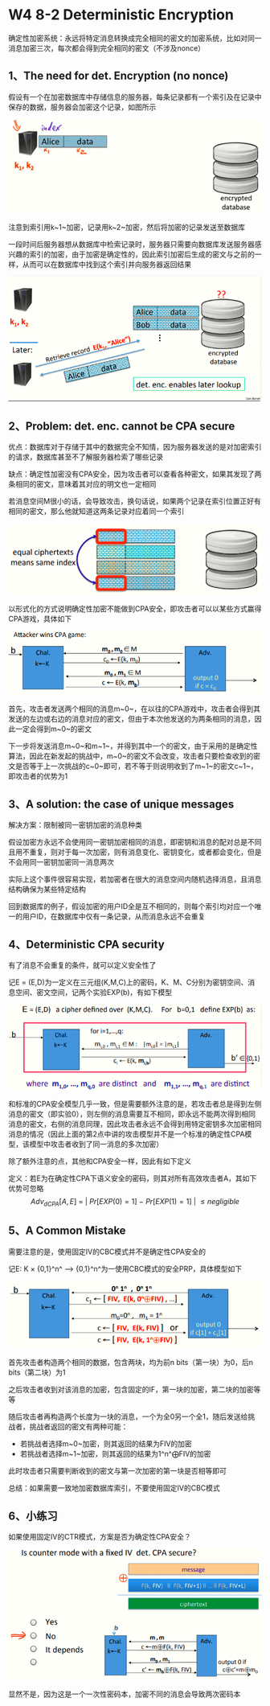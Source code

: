  # W4 8-2 Deterministic Encryption

确定性加密系统：永远将特定消息转换成完全相同的密文的加密系统，比如对同一消息加密三次，每次都会得到完全相同的密文（不涉及nonce）

## 1、The need for det. Encryption (no nonce) 

假设有一个在加密数据库中存储信息的服务器，每条记录都有一个索引及在记录中保存的数据，服务器会加密这个记录，如图所示

![image-20210613221630783](.././images/image-20210613221630783.png)

注意到索引用k~1~加密，记录用k~2~加密，然后将加密的记录发送至数据库

一段时间后服务器想从数据库中检索记录时，服务器只需要向数据库发送服务器感兴趣的索引的加密，由于加密是确定性的，因此索引加密后生成的密文与之前的一样，从而可以在数据库中找到这个索引并向服务器返回结果

![image-20210614094602488](.././images/image-20210614094602488.png)

## 2、Problem: det. enc. cannot be CPA secure

优点：数据库对于存储于其中的数据完全不知情，因为服务器发送的是对加密索引的请求，数据库甚至不了解服务器检索了哪些记录

缺点：确定性加密没有CPA安全，因为攻击者可以查看各种密文，如果其发现了两条相同的密文，意味着其对应的明文也一定相同

若消息空间M很小的话，会导致攻击，换句话说，如果两个记录在索引位置正好有相同的密文，那么他就知道这两条记录对应着同一个索引

![image-20210614094616333](.././images/image-20210614094616333.png)

以形式化的方式说明确定性加密不能做到CPA安全，即攻击者可以以某些方式赢得CPA游戏，具体如下

![image-20210614094627214](.././images/image-20210614094627214.png)

首先，攻击者发送两个相同的消息m~0~，在以往的CPA游戏中，攻击者会得到其发送的左边或右边的消息对应的密文，但由于本次他发送的为两条相同的消息，因此一定会得到m~0~的密文

下一步将发送消息m~0~和m~1~，并得到其中一个的密文，由于采用的是确定性算法，因此在新发起的挑战中，m~0~的密文不会改变，攻击者只要检查收到的密文是否等于上一次挑战的c~0~即可，若不等于则说明收到了m~1~的密文c~1~，即攻击者的优势为1

## 3、A solution: the case of unique messages 

解决方案：限制被同一密钥加密的消息种类

假设加密方永远不会使用同一密钥加密相同的消息，即密钥和消息的配对总是不同且用不重复，则对于每一次加密，则有消息变化、密钥变化，或者都会变化，但是不会用同一密钥加密同一消息两次

实际上这个事件很容易实现，若加密者在很大的消息空间内随机选择消息，且消息结构确保为某些特定结构

回到数据库的例子，假设加密的用户ID全是互不相同的，则每个索引均对应一个唯一的用户ID，在数据库中仅有一条记录，从而消息永远不会重复

## 4、Deterministic CPA security

有了消息不会重复的条件，就可以定义安全性了

记E = (E,D)为一定义在三元组(K,M,C)上的密码，K、M、C分别为密钥空间、消息空间、密文空间，记两个实验EXP(b)，有如下模型

![image-20210614094708407](.././images/image-20210614094708407.png)

和标准的CPA安全模型几乎一致，但是需要额外注意的是，若攻击者总是得到左侧消息的密文（即实验0），则左侧的消息需要互不相同，即永远不能两次得到相同消息的密文，右侧的消息同理，因此攻击者永远不会得到用特定密钥多次加密相同消息的情况（因此上面的第2点中讲的攻击模型并不是一个标准的确定性CPA模型，该模型中攻击者收到了同一消息的多次加密）

除了额外注意的点，其他和CPA安全一样，因此有如下定义

定义：若E为在确定性CPA下语义安全的密码，则其对所有高效攻击者A，其如下优势可忽略
$$
Adv_{dCPA}[A,E] \ = \ | \ Pr[EXP(0)=1]\ - \ Pr[EXP(1)=1] \ | \ \leq negligible
$$

## 5、A Common Mistake

需要注意的是，使用固定IV的CBC模式并不是确定性CPA安全的

记E: K × {0,1}^n^ ⟶ {0,1}^n^为一使用CBC模式的安全PRP，具体模型如下

![image-20210615135005232](.././images/image-20210615135005232.png)

首先攻击者构造两个相同的数据，包含两块，均为前n bits（第一块）为0，后n bits（第二块）为1

之后攻击者收到对该消息的加密，包含固定的IF，第一块的加密，第二块的加密等等

随后攻击者再构造两个长度为一块的消息，一个为全0另一个全1，随后发送给挑战者，挑战者返回的密文有两种可能：

* 若挑战者选择m~0~加密，则其返回的结果为FIV的加密
* 若挑战者选择m~1~加密，则其返回的结果为1^n^⨁FIV的加密

此时攻击者只需要判断收到的密文与第一次加密的第一块是否相等即可

总结：如果需要一致地加密数据库索引，不要使用固定IV的CBC模式

## 6、小练习

如果使用固定IV的CTR模式，方案是否为确定性CPA安全？

![image-20210614094904471](.././images/image-20210614094904471.png)

显然不是，因为这是一个一次性密码本，加密不同的消息会导致两次密码本